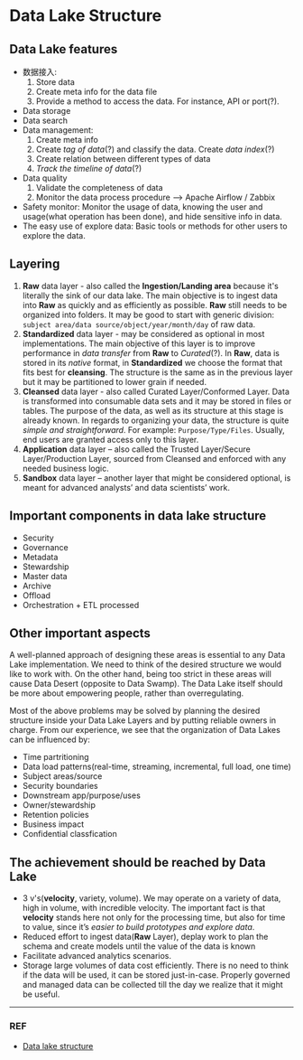 # Data Lake Structure

## Data Lake features

- 数据接入: 
  1. Store data
  2. Create meta info for the data file
  3. Provide a method to access the data. For instance, API or port(?).
- Data storage
- Data search 
- Data management:
  1. Create meta info
  2. Create *tag of data*(?) and classify the data. Create *data index*(?)
  3. Create relation between different types of data
  4. *Track the timeline of data*(?)
- Data quality
  1. Validate the completeness of data
  2. Monitor the data process procedure --> Apache Airflow / Zabbix
- Safety monitor: Monitor the usage of data, knowing the user and usage(what operation has been done), and hide sensitive info in data.
- The easy use of explore data: Basic tools or methods for other users to explore the data.

## Layering

1. **Raw** data layer - also called the **Ingestion/Landing area** because it's literally the sink of our data lake. The main objective is to ingest data into **Raw** as quickly and as efficiently as possible. **Raw** still needs to be organized into folders. It may be good to start with generic division: `subject area/data source/object/year/month/day` of raw data.
2. **Standardized** data layer - may be considered as optional in most implementations. The main objective of this layer is to improve performance in *data transfer* from **Raw** to *Curated*(?). In **Raw**, data is stored in its *native* format, in **Standardized** we choose the format that fits best for **cleansing**. The structure is the same as in the previous layer but it may be partitioned to lower grain if needed.
3. **Cleansed** data layer - also called Curated Layer/Conformed Layer. Data is transformed into consumable data sets and it may be stored in files or tables. The purpose of the data, as well as its structure at this stage is already known. In regards to organizing your data, the structure is quite *simple and straightforward*. For example: `Purpose/Type/Files`. Usually, end users are granted access only to this layer.
4. **Application** data layer – also called the Trusted Layer/Secure Layer/Production Layer, sourced from Cleansed and enforced with any needed business logic.
5. **Sandbox** data layer – another layer that might be considered optional, is meant for advanced analysts’ and data scientists’ work. 

## Important components in data lake structure

- Security
- Governance
- Metadata
- Stewardship
- Master data
- Archive
- Offload
- Orchestration + ETL processed

## Other important aspects

A well-planned approach of designing these areas is essential to any Data Lake implementation. We need to think of the desired structure we would like to work with. On the other hand, being too strict in these areas will cause Data Desert (opposite to Data Swamp). The Data Lake itself should be more about empowering people, rather than overregulating. 

Most of the above problems may be solved by planning the desired structure inside your Data Lake Layers and by putting reliable owners in charge. From our experience, we see that the organization of Data Lakes can be influenced by:

- Time partritioning
- Data load patterns(real-time, streaming, incremental, full load, one time)
- Subject areas/source
- Security boundaries
- Downstream app/purpose/uses
- Owner/stewardship
- Retention policies
- Business impact
- Confidential classfication

## The achievement should be reached by Data Lake

- 3 v's(**velocity**, variety, volume). We may operate on a variety of data, high in volume, with incredible velocity. The important fact is that **velocity** stands here not only for the processing time, but also for time to value, since it’s *easier to build prototypes and explore data*.
- Reduced effort to ingest data(**Raw** Layer), deplay work to plan the schema and create models until the value of the data is known
- Facilitate advanced analytics scenarios.
- Storage large volumes of data cost efficiently. There is no need to think if the data will be used, it can be stored just-in-case. Properly governed and managed data can be collected till the day we realize that it might be useful.

-------------

### REF

- [Data lake structure](https://lingarogroup.com/blog/data-lake-architecture/)
